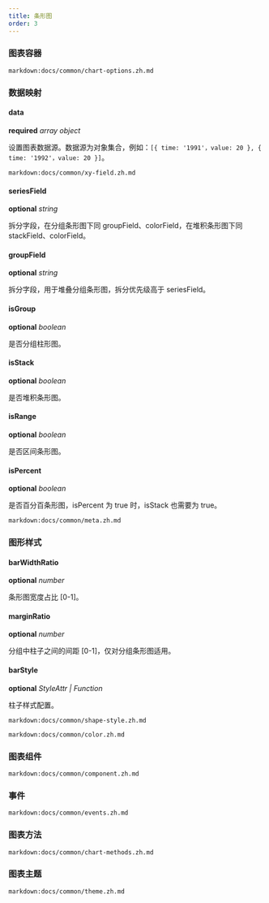 ```yaml
---
title: 条形图
order: 3
---
```


### 图表容器

`markdown:docs/common/chart-options.zh.md`

### 数据映射

#### data

<description>**required** _array object_</description>

设置图表数据源。数据源为对象集合，例如：`[{ time: '1991'，value: 20 }, { time: '1992'，value: 20 }]`。

`markdown:docs/common/xy-field.zh.md`

#### seriesField

<description>**optional** _string_</description>

拆分字段，在分组条形图下同 groupField、colorField，在堆积条形图下同 stackField、colorField。

#### groupField

<description>**optional** _string_</description>

拆分字段，用于堆叠分组条形图，拆分优先级高于 seriesField。

#### isGroup

<description>**optional** _boolean_</description>

是否分组柱形图。

#### isStack

<description>**optional** _boolean_</description>

是否堆积条形图。

#### isRange

<description>**optional** _boolean_</description>

是否区间条形图。

#### isPercent

<description>**optional** _boolean_</description>

是否百分百条形图，isPercent 为 true 时，isStack 也需要为 true。

`markdown:docs/common/meta.zh.md`

### 图形样式

#### barWidthRatio

<description>**optional** _number_</description>

条形图宽度占比 [0-1]。

#### marginRatio

<description>**optional** _number_</description>

分组中柱子之间的间距 [0-1]，仅对分组条形图适用。

#### barStyle

<description>**optional** _StyleAttr | Function_</description>

柱子样式配置。

`markdown:docs/common/shape-style.zh.md`

`markdown:docs/common/color.zh.md`

### 图表组件

`markdown:docs/common/component.zh.md`

### 事件

`markdown:docs/common/events.zh.md`

### 图表方法

`markdown:docs/common/chart-methods.zh.md`

### 图表主题

`markdown:docs/common/theme.zh.md`
